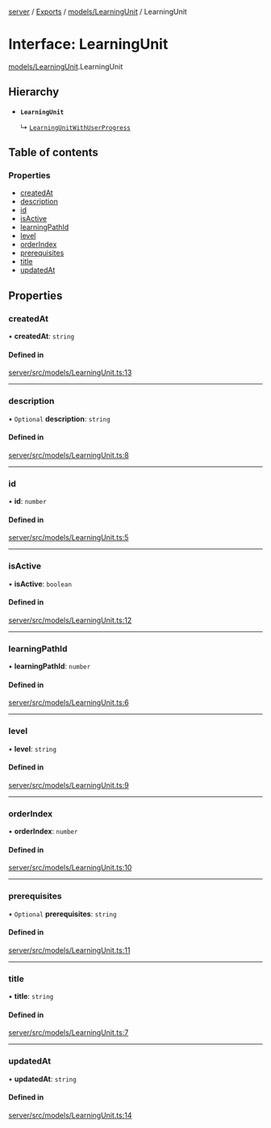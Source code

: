 [server](../README.md) / [Exports](../modules.md) / [models/LearningUnit](../modules/models_LearningUnit.md) / LearningUnit

# Interface: LearningUnit

[models/LearningUnit](../modules/models_LearningUnit.md).LearningUnit

## Hierarchy

- **`LearningUnit`**

  ↳ [`LearningUnitWithUserProgress`](models_LearningUnit.LearningUnitWithUserProgress.md)

## Table of contents

### Properties

- [createdAt](models_LearningUnit.LearningUnit.md#createdat)
- [description](models_LearningUnit.LearningUnit.md#description)
- [id](models_LearningUnit.LearningUnit.md#id)
- [isActive](models_LearningUnit.LearningUnit.md#isactive)
- [learningPathId](models_LearningUnit.LearningUnit.md#learningpathid)
- [level](models_LearningUnit.LearningUnit.md#level)
- [orderIndex](models_LearningUnit.LearningUnit.md#orderindex)
- [prerequisites](models_LearningUnit.LearningUnit.md#prerequisites)
- [title](models_LearningUnit.LearningUnit.md#title)
- [updatedAt](models_LearningUnit.LearningUnit.md#updatedat)

## Properties

### createdAt

• **createdAt**: `string`

#### Defined in

[server/src/models/LearningUnit.ts:13](https://github.com/niklas-joh/french-learning-platform/blob/df287cd90d2fc20ebbe1da4bb7d2c97b195a5de7/server/src/models/LearningUnit.ts#L13)

___

### description

• `Optional` **description**: `string`

#### Defined in

[server/src/models/LearningUnit.ts:8](https://github.com/niklas-joh/french-learning-platform/blob/df287cd90d2fc20ebbe1da4bb7d2c97b195a5de7/server/src/models/LearningUnit.ts#L8)

___

### id

• **id**: `number`

#### Defined in

[server/src/models/LearningUnit.ts:5](https://github.com/niklas-joh/french-learning-platform/blob/df287cd90d2fc20ebbe1da4bb7d2c97b195a5de7/server/src/models/LearningUnit.ts#L5)

___

### isActive

• **isActive**: `boolean`

#### Defined in

[server/src/models/LearningUnit.ts:12](https://github.com/niklas-joh/french-learning-platform/blob/df287cd90d2fc20ebbe1da4bb7d2c97b195a5de7/server/src/models/LearningUnit.ts#L12)

___

### learningPathId

• **learningPathId**: `number`

#### Defined in

[server/src/models/LearningUnit.ts:6](https://github.com/niklas-joh/french-learning-platform/blob/df287cd90d2fc20ebbe1da4bb7d2c97b195a5de7/server/src/models/LearningUnit.ts#L6)

___

### level

• **level**: `string`

#### Defined in

[server/src/models/LearningUnit.ts:9](https://github.com/niklas-joh/french-learning-platform/blob/df287cd90d2fc20ebbe1da4bb7d2c97b195a5de7/server/src/models/LearningUnit.ts#L9)

___

### orderIndex

• **orderIndex**: `number`

#### Defined in

[server/src/models/LearningUnit.ts:10](https://github.com/niklas-joh/french-learning-platform/blob/df287cd90d2fc20ebbe1da4bb7d2c97b195a5de7/server/src/models/LearningUnit.ts#L10)

___

### prerequisites

• `Optional` **prerequisites**: `string`

#### Defined in

[server/src/models/LearningUnit.ts:11](https://github.com/niklas-joh/french-learning-platform/blob/df287cd90d2fc20ebbe1da4bb7d2c97b195a5de7/server/src/models/LearningUnit.ts#L11)

___

### title

• **title**: `string`

#### Defined in

[server/src/models/LearningUnit.ts:7](https://github.com/niklas-joh/french-learning-platform/blob/df287cd90d2fc20ebbe1da4bb7d2c97b195a5de7/server/src/models/LearningUnit.ts#L7)

___

### updatedAt

• **updatedAt**: `string`

#### Defined in

[server/src/models/LearningUnit.ts:14](https://github.com/niklas-joh/french-learning-platform/blob/df287cd90d2fc20ebbe1da4bb7d2c97b195a5de7/server/src/models/LearningUnit.ts#L14)
